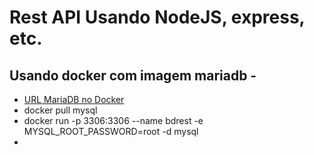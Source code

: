 # Rest API Usando NodeJS, express, etc. 

## Usando docker com imagem mariadb - 
- [URL MariaDB no Docker](https://hub.docker.com/_/mariadb)
- docker pull mysql
- docker run -p 3306:3306 --name bdrest -e MYSQL_ROOT_PASSWORD=root -d mysql
-
 
 
